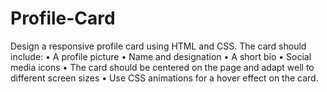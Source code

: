 # Profile-Card
Design a responsive profile card using HTML and CSS. The card should include:  • A profile picture  • Name and designation  • A short bio  • Social media icons  • The card should be centered on the page and adapt well to different screen sizes  • Use CSS animations for a hover effect on the card. 
